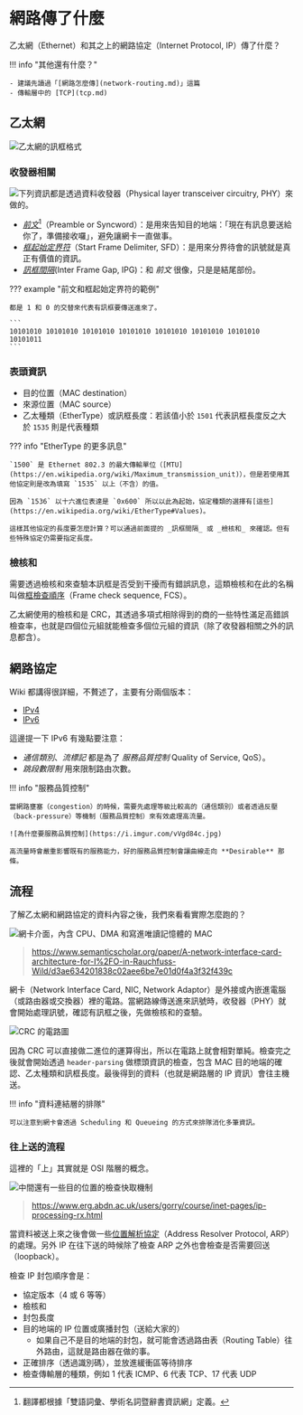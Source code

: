 # 網路傳了什麼

乙太網（Ethernet）和其之上的網路協定（Internet Protocol, IP）傳了什麼？

!!! info "其他還有什麼？"

    - 建議先讀過「[網路怎麼傳](network-routing.md)」這篇
    - 傳輸層中的 [TCP](tcp.md)

## 乙太網

![乙太網的訊框格式](https://i.imgur.com/jAyEtKR.png)

### 收發器相關

![下列資訊都是透過資料收發器（Physical layer transceiver circuitry, PHY）來做的。](https://res.cloudinary.com/rsc/image/upload/b_rgb:FFFFFF,c_pad,dpr_2.0,f_auto,h_300,q_auto,w_600/c_pad,h_300,w_600/F7092227-01)

-   [_前文_](https://terms.naer.edu.tw/detail/17545904/)[^1]（Preamble or Syncword）：是用來告知目的地端：「現在有訊息要送給你了，準備接收囉」，避免讓網卡一直做事。
-   [_框起始定界符_](https://terms.naer.edu.tw/detail/17499940/)（Start Frame Delimiter, SFD）：是用來分界待會的訊號就是真正有價值的資訊。
-   [_訊框間隔_](https://terms.naer.edu.tw/detail/17562349/)(Inter Frame Gap, IPG)：和 _前文_ 很像，只是是結尾部份。

??? example "前文和框起始定界符的範例"

    都是 1 和 0 的交替來代表有訊框要傳送進來了。

    ```
    10101010 10101010 10101010 10101010 10101010 10101010 10101010 10101011
    ```

### 表頭資訊

-   目的位置（MAC destination）
-   來源位置（MAC source）
-   乙太種類（EtherType）或訊框長度：若該值小於 `1501` 代表訊框長度反之大於 `1535` 則是代表種類

??? info "EtherType 的更多訊息"

    `1500` 是 Ethernet 802.3 的最大傳輸單位（[MTU](https://en.wikipedia.org/wiki/Maximum_transmission_unit)），但是若使用其他協定則是改為填寫 `1535` 以上（不含）的值。

    因為 `1536` 以十六進位表達是 `0x600` 所以以此為起始，協定種類的選擇有[這些](https://en.wikipedia.org/wiki/EtherType#Values)。

    這樣其他協定的長度要怎麼計算？可以通過前面提的 _訊框間隔_ 或 _檢核和_ 來確認。但有些特殊協定仍需要指定長度。

### 檢核和

需要透過檢核和來查驗本訊框是否受到干擾而有錯誤訊息，這類檢核和在此的名稱叫做[框檢查順序](https://terms.naer.edu.tw/detail/17499850/)（Frame check sequence, FCS）。

乙太網使用的檢核和是 CRC，其透過多項式相除得到的商的一些特性滿足高錯誤檢查率，也就是四個位元組就能檢查多個位元組的資訊（除了收發器相關之外的訊息都含）。

[^1]: 翻譯都根據「雙語詞彙、學術名詞暨辭書資訊網」定義。

## 網路協定

Wiki 都講得很詳細，不贅述了，主要有分兩個版本：

-   [IPv4](https://zh.wikipedia.org/wiki/IPv4#报文结构)
-   [IPv6](https://zh.wikipedia.org/wiki/IPv6#IPv6封包)

這邊提一下 IPv6 有幾點要注意：

-   _通信類別_、_流標記_ 都是為了 _服務品質控制_ Quality of Service, QoS）。
-   _跳段數限制_ 用來限制路由次數。

!!! info "服務品質控制"

    當網路壅塞（congestion）的時候，需要先處理等級比較高的（通信類別）或者透過反壓（back-pressure）等機制（服務品質控制）來有效處理高流量。

    ![為什麼要服務品質控制](https://i.imgur.com/vVgd84c.jpg)

    高流量時會嚴重影響既有的服務能力，好的服務品質控制會讓曲線走向 **Desirable** 那條。

## 流程

了解乙太網和網路協定的資料內容之後，我們來看看實際怎麼跑的？

![網卡介面，內含 CPU、DMA 和寫進唯讀記憶體的 MAC](https://d3i71xaburhd42.cloudfront.net/d3ae634201838c02aee6be7e01d0f4a3f32f439c/2-Figure1-1.png)

> https://www.semanticscholar.org/paper/A-network-interface-card-architecture-for-I%2FO-in-Rauchfuss-Wild/d3ae634201838c02aee6be7e01d0f4a3f32f439c

網卡（Network Interface Card, NIC, Network Adaptor）是外接或內嵌進電腦（或路由器或交換器）裡的電路。當網路線傳送進來訊號時，收發器（PHY）就會開始處理訊號，確認有訊框之後，先做檢核和的查驗。

![CRC 的電路圖](https://upload.wikimedia.org/wikipedia/commons/f/fd/Crc_shift_register_1.svg)

因為 CRC 可以直接做二進位的運算得出，所以在電路上就會相對單純。檢查完之後就會開始透過 `header-parsing` 做標頭資訊的檢查，包含 MAC 目的地端的確認、乙太種類和訊框長度。最後得到的資料（也就是網路層的 IP 資訊）會往主機送。

!!! info "資料連結層的排隊"

    可以注意到網卡會透過 Scheduling 和 Queueing 的方式來排隊消化多筆資訊。

### 往上送的流程

這裡的「上」其實就是 OSI 階層的概念。

![中間還有一些目的位置的檢查快取機制](https://i.imgur.com/wkZwXfB.gif)

> https://www.erg.abdn.ac.uk/users/gorry/course/inet-pages/ip-processing-rx.html

當資料被送上來之後會做一些[位置解析協定](https://terms.naer.edu.tw/detail/17555416/)（Address Resolver Protocol, ARP）的處理。另外 IP 在往下送的時候除了檢查 ARP 之外也會檢查是否需要回送（loopback）。

檢查 IP 封包順序會是：

-   協定版本（4 或 6 等等）
-   檢核和
-   封包長度
-   目的地端的 IP 位置或廣播封包（送給大家的）
    -   如果自己不是目的地端的封包，就可能會透過路由表（Routing Table）往外路由，這就是路由器在做的事。
-   正確排序（透過識別碼），並放進緩衝區等待排序
-   檢查傳輸層的種類，例如 1 代表 ICMP、6 代表 TCP、17 代表 UDP

